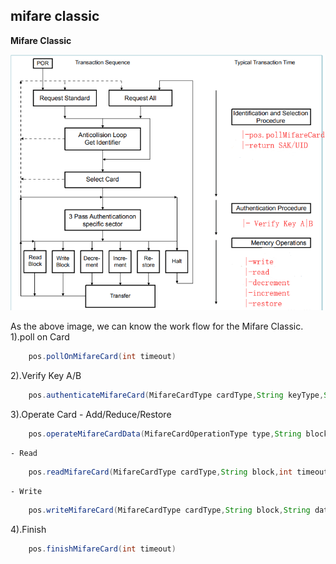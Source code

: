## mifare classic
**Mifare Classic**

![](./mifare_card.jpg)

As the above image, we can know the work flow for the Mifare Classic.
1).poll on Card
```java
	pos.pollOnMifareCard(int timeout)
```
2).Verify Key A/B
```java
	pos.authenticateMifareCard(MifareCardType cardType,String keyType,String block,String keyValue,int timeout)
```
3).Operate Card
    - Add/Reduce/Restore
```java
	pos.operateMifareCardData(MifareCardOperationType type,String block,String data,int timeout)
```
    - Read
```java
	pos.readMifareCard(MifareCardType cardType,String block,int timeout)
```
    - Write
```java
	pos.writeMifareCard(MifareCardType cardType,String block,String data,int timeout)
```
4).Finish
```java
	pos.finishMifareCard(int timeout)
```


